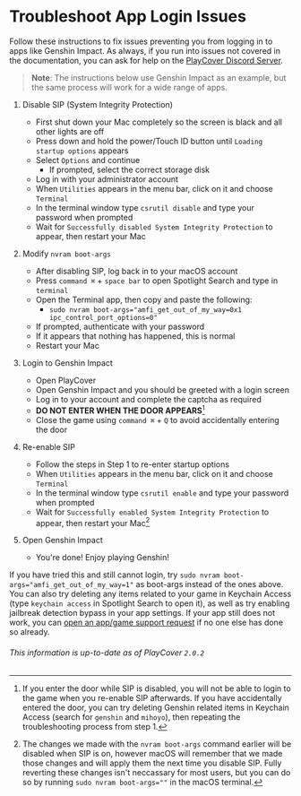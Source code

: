 # Troubleshoot App Login Issues

Follow these instructions to fix issues preventing you from logging in to apps like Genshin Impact. As always, if you run into issues not covered in the documentation, you can ask for help on the [PlayCover Discord Server](https://discord.gg/rMv5qxGTGC).

>__Note__: The instructions below use Genshin Impact as an example, but the same process will work for a wide range of apps.

1. Disable SIP (System Integrity Protection)
    - First shut down your Mac completely so the screen is black and all other lights are off
    - Press down and hold the power/Touch ID button until `Loading startup options` appears
    - Select `Options` and continue
        - If prompted, select the correct storage disk
    - Log in with your administrator account 
    - When `Utilities` appears in the menu bar, click on it and choose `Terminal`
    - In the terminal window type `csrutil disable` and type your password when prompted
    - Wait for `Successfully disabled System Integrity Protection` to appear, then restart your Mac

2. Modify `nvram boot-args`
    - After disabling SIP, log back in to your macOS account
    - Press `command ⌘` + `space bar` to open Spotlight Search and type in `terminal`
    - Open the Terminal app, then copy and paste the following:
        - `sudo nvram boot-args="amfi_get_out_of_my_way=0x1 ipc_control_port_options=0"`
    - If prompted, authenticate with your password 
    - If it appears that nothing has happened, this is normal
    - Restart your Mac

3. Login to Genshin Impact
    - Open PlayCover
    - Open Genshin Impact and you should be greeted with a login screen
    - Log in to your account and complete the captcha as required
    - **DO NOT ENTER WHEN THE DOOR APPEARS**[^1]
    - Close the game using `command ⌘` + `Q` to avoid accidentally entering the door

4. Re-enable SIP
    - Follow the steps in Step 1 to re-enter startup options
    - When `Utilities` appears in the menu bar, click on it and choose `Terminal`
    - In the terminal window type `csrutil enable` and type your password when prompted
    - Wait for `Successfully enabled System Integrity Protection` to appear, then restart your Mac[^2]

5. Open Genshin Impact
    - You're done! Enjoy playing Genshin!

If you have tried this and still cannot login, try `sudo nvram boot-args="amfi_get_out_of_my_way=1"` as boot-args instead of the ones above. You can also try deleting any items related to your game in Keychain Access (type `keychain access` in Spotlight Search to open it), as well as try enabling jailbreak detection bypass in your app settings. If your app still does not work, you can [open an app/game support request](https://github.com/PlayCover/PlayCover/issues/new/choose) if no one else has done so already.

[^1]: If you enter the door while SIP is disabled, you will not be able to login to the game when you re-enable SIP afterwards. If you have accidentally entered the door, you can try deleting Genshin related items in Keychain Access (search for `genshin` and `mihoyo`), then repeating the troubleshooting process from step 1.

[^2]: The changes we made with the `nvram boot-args` command earlier will be disabled when SIP is on, however macOS will remember that we made those changes and will apply them the next time you disable SIP. Fully reverting these changes isn't neccassary for most users, but you can do so by running `sudo nvram boot-args=""` in the macOS terminal. 

###### This information is up-to-date as of PlayCover `2.0.2`
